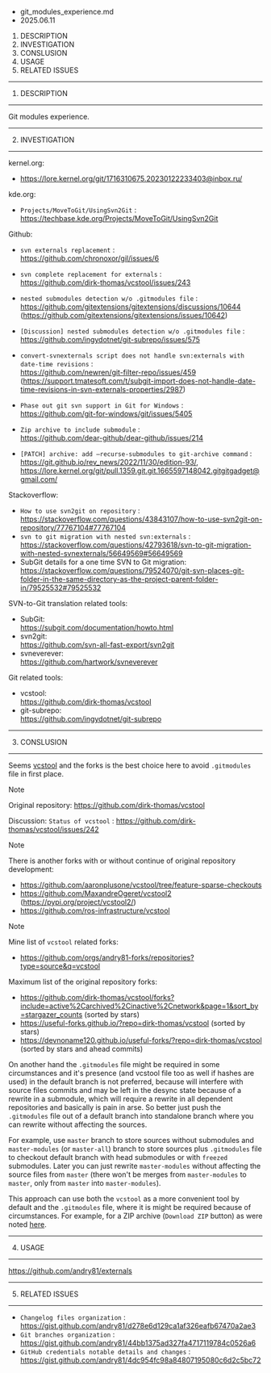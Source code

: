 * git_modules_experience.md
* 2025.06.11

1. DESCRIPTION  
2. INVESTIGATION  
3. CONSLUSION  
4. USAGE  
5. RELATED ISSUES  

-------------------------------------------------------------------------------
1. DESCRIPTION
-------------------------------------------------------------------------------
Git modules experience.

-------------------------------------------------------------------------------
2. INVESTIGATION
-------------------------------------------------------------------------------
kernel.org:

  * https://lore.kernel.org/git/1716310675.20230122233403@inbox.ru/  

kde.org:

  * `Projects/MoveToGit/UsingSvn2Git` :  
    https://techbase.kde.org/Projects/MoveToGit/UsingSvn2Git  

Github:

  * `svn externals replacement` :  
     https://github.com/chronoxor/gil/issues/6  
  * `svn complete replacement for externals` :  
     https://github.com/dirk-thomas/vcstool/issues/243  
  * `nested submodules detection w/o .gitmodules file` :  
     https://github.com/gitextensions/gitextensions/discussions/10644  
     (https://github.com/gitextensions/gitextensions/issues/10642)  
  * `[Discussion] nested submodules detection w/o .gitmodules file` :  
     https://github.com/ingydotnet/git-subrepo/issues/575  
  * `convert-svnexternals script does not handle svn:externals with date-time revisions` :  
     https://github.com/newren/git-filter-repo/issues/459  
     (https://support.tmatesoft.com/t/subgit-import-does-not-handle-date-time-revisions-in-svn-externals-properties/2987)  

  * `Phase out git svn support in Git for Windows` :  
    https://github.com/git-for-windows/git/issues/5405  

  * `Zip archive to include submodule` :  
     https://github.com/dear-github/dear-github/issues/214  
  * `[PATCH] archive: add –recurse-submodules to git-archive command` :  
     https://git.github.io/rev_news/2022/11/30/edition-93/, https://lore.kernel.org/git/pull.1359.git.git.1665597148042.gitgitgadget@gmail.com/  

Stackoverflow:

  * `How to use svn2git on repository` :  
    https://stackoverflow.com/questions/43843107/how-to-use-svn2git-on-repository/77767104#77767104  
  * `svn to git migration with nested svn:externals` :  
    https://stackoverflow.com/questions/42793618/svn-to-git-migration-with-nested-svnexternals/56649569#56649569  
  * SubGit details for a one time SVN to Git migration:  
    https://stackoverflow.com/questions/79524070/git-svn-places-git-folder-in-the-same-directory-as-the-project-parent-folder-in/79525532#79525532  

SVN-to-Git translation related tools:

  * SubGit:  
    https://subgit.com/documentation/howto.html  
  * svn2git:  
    https://github.com/svn-all-fast-export/svn2git  
  * svneverever:  
    https://github.com/hartwork/svneverever  

Git related tools:
  * vcstool:  
    https://github.com/dirk-thomas/vcstool  
  * git-subrepo:  
    https://github.com/ingydotnet/git-subrepo  

-------------------------------------------------------------------------------
3. CONSLUSION
-------------------------------------------------------------------------------
Seems [vcstool](https://github.com/dirk-thomas/vcstool) and the forks is the
best choice here to avoid `.gitmodules` file in first place.

> [!NOTE]
>
> Original repository: https://github.com/dirk-thomas/vcstool
>
> Discussion: `Status of vcstool` : https://github.com/dirk-thomas/vcstool/issues/242

> [!NOTE]
>
> There is another forks with or without continue of original repository
> development:
>
> * https://github.com/aaronplusone/vcstool/tree/feature-sparse-checkouts
> * https://github.com/MaxandreOgeret/vcstool2 (https://pypi.org/project/vcstool2/)
> * https://github.com/ros-infrastructure/vcstool

> [!NOTE]
>
>  Mine list of `vcstool` related forks:
>
>  * https://github.com/orgs/andry81-forks/repositories?type=source&q=vcstool
>
> Maximum list of the original repository forks:
> 
> * https://github.com/dirk-thomas/vcstool/forks?include=active%2Carchived%2Cinactive%2Cnetwork&page=1&sort_by=stargazer_counts
>   (sorted by stars)
> * https://useful-forks.github.io/?repo=dirk-thomas/vcstool
>   (sorted by stars)
> * https://devnoname120.github.io/useful-forks/?repo=dirk-thomas/vcstool
>   (sorted by stars and ahead commits)

On another hand the `.gitmodules` file might be required in some circumstances
and it's presence (and vcstool file too as well if hashes are used) in the
default branch is not preferred, because will interfere with source files
commits and may be left in the desync state because of a rewrite in a
submodule, which will require a rewrite in all dependent repositories and
basically is pain in arse. So better just push the `.gitmodules` file out of a
default branch into standalone branch where you can rewrite without affecting
the sources.

For example, use `master` branch to store sources without submodules and
`master-modules` (or `master-all`) branch to store sources plus `.gitmodules`
file to checkout default branch with head submodules or with `freezed`
submodules. Later you can just rewrite `master-modules` without affecting the
source files from `master` (there won't be merges from `master-modules` to
`master`, only from `master` into `master-modules`).

This approach can use both the `vcstool` as a more convenient tool by default
and the `.gitmodules` file, where it is might be required because of
circumstances. For example, for a ZIP archive (`Download ZIP` button) as were
noted [here](https://github.com/dear-github/dear-github/issues/214).

-------------------------------------------------------------------------------
4. USAGE
-------------------------------------------------------------------------------
https://github.com/andry81/externals

-------------------------------------------------------------------------------
5. RELATED ISSUES
-------------------------------------------------------------------------------
* `Changelog files organization` : https://gist.github.com/andry81/d278e6d129ca1af326eafb67470a2ae3
* `Git branches organization` : https://gist.github.com/andry81/44bb1375ad327fa4717119784c0526a6
* `GitHub credentials notable details and changes` : https://gist.github.com/andry81/4dc954fc98a84807195080c6d2c5bc72
